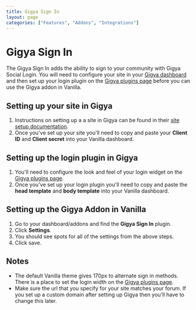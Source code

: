 ```yaml
---
title: Gigya Sign In
layout: page
categories: ["Features", "Addons", "Integrations"]
---
```


# Gigya Sign In

The Gigya Sign In adds the ability to sign to your community with Gigya Social Login. You will need to configure your site in your [Gigya dashboard](https://platform.gigya.com/Site/partners/dashboard.aspx) and then set up your login plugin on the [Gigya plugins page](https://platform.gigya.com/Site/partners/Plugins.aspx#cmd%3DPlugins.LoginPlugin) before you can use the Gigya addon in Vanilla.

## Setting up your site in Gigya

1. Instructions on setting up a a site in Gigya can be found in their [site setup documentation](http://developers.gigya.com/010_Developer_Guide/82_Socialize_Setup).
2. Once you've set up your site you'll need to copy and paste your **Client ID** and **Client secret** into your Vanilla dashboard.

## Setting up the login plugin in Gigya

1. You'll need to configure the look and feel of your login widget on the [Gigya plugins page](https://platform.gigya.com/Site/partners/Plugins.aspx#cmd%3DPlugins.LoginPlugin).
2. Once you've set up your login plugin you'll need to copy and paste the **head template** and **body template** into your Vanilla dashboard.

## Setting up the Gigya Addon in Vanilla

1. Go to your dashboard/addons and find the **Gigya Sign In** plugin.
2. Click **Settings**.
3. You should see spots for all of the settings from the above steps.
4. Click save.

## Notes

* The default Vanilla theme gives 170px to alternate sign in methods. There is a place to set the login width on the [Gigya plugins page](https://platform.gigya.com/Site/partners/Plugins.aspx#cmd%3DPlugins.LoginPlugin).
* Make sure the url that you specify for your site matches your forum. If you set up a custom domain after setting up Gigya then you'll have to change this later.
